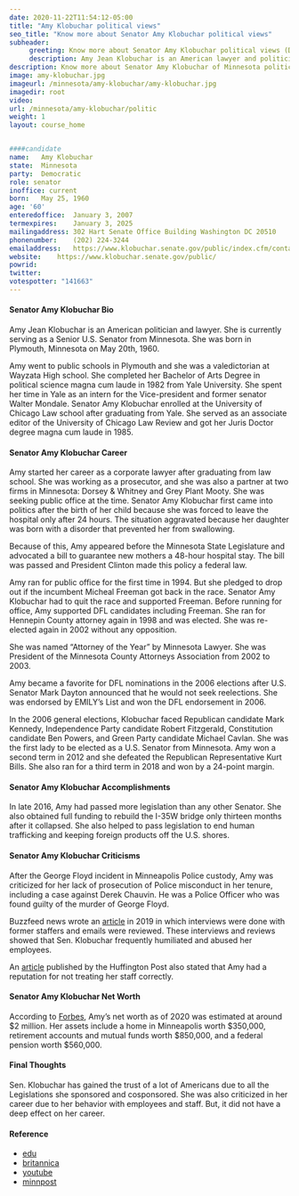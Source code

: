 ```yaml
---
date: 2020-11-22T11:54:12-05:00
title: "Amy Klobuchar political views"
seo_title: "Know more about Senator Amy Klobuchar political views"
subheader:
     greeting: Know more about Senator Amy Klobuchar political views (D-MN)
     description: Amy Jean Klobuchar is an American lawyer and politician serving as the senior United States senator from Minnesota since 2007. A member of the Minnesota Democratic–Farmer–Labor Party, Minnesota's affiliate of the Democratic Party, she previously served as the Hennepin County attorney.
description: Know more about Senator Amy Klobuchar of Minnesota political views.  how to  Contact Senator Amy Klobuchar includes email address, phone number, and mailing address.
image: amy-klobuchar.jpg
imageurl: /minnesota/amy-klobuchar/amy-klobuchar.jpg
imagedir: root
video: 
url: /minnesota/amy-klobuchar/politic
weight: 1
layout: course_home


####candidate
name:	Amy Klobuchar
state:	Minnesota
party:	Democratic
role: senator
inoffice: current
born:	May 25, 1960 
age: '60'
enteredoffice:	January 3, 2007
termexpires:	January 3, 2025
mailingaddress:	302 Hart Senate Office Building Washington DC 20510
phonenumber:	(202) 224-3244
emailaddress:	https://www.klobuchar.senate.gov/public/index.cfm/contact
website:	https://www.klobuchar.senate.gov/public/
powrid: 
twitter: 
votespotter: "141663"
---
```

#### Senator Amy Klobuchar Bio

Amy Jean Klobuchar is an American politician and lawyer. She is currently serving as a Senior U.S. Senator from Minnesota. She was born in Plymouth, Minnesota on May 20th, 1960. 

Amy went to public schools in Plymouth and she was a valedictorian at Wayzata High school. She completed her Bachelor of Arts Degree in political science magna cum laude in 1982 from Yale University. She spent her time in Yale as an intern for the Vice-president and former senator Walter Mondale. 
Senator Amy Klobuchar enrolled at the University of Chicago Law school after graduating from Yale. She served as an associate editor of the University of Chicago Law Review and got her Juris Doctor degree magna cum laude in 1985.  

#### Senator Amy Klobuchar Career
Amy started her career as a corporate lawyer after graduating from law school. She was working as a prosecutor, and she was also a partner at two firms in Minnesota: Dorsey & Whitney and Grey Plant Mooty. She was seeking public office at the time. 
Senator Amy Klobuchar first came into politics after the birth of her child because she was forced to leave the hospital only after 24 hours. The situation aggravated because her daughter was born with a disorder that prevented her from swallowing. 

Because of this, Amy appeared before the Minnesota State Legislature and advocated a bill to guarantee new mothers a 48-hour hospital stay. The bill was passed and President Clinton made this policy a federal law. 

Amy ran for public office for the first time in 1994. But she pledged to drop out if the incumbent Micheal Freeman got back in the race. Senator Amy Klobuchar had to quit the race and supported Freeman. 
Before running for office, Amy supported DFL candidates including Freeman. She ran for Hennepin County attorney again in 1998 and was elected. She was re-elected again in 2002 without any opposition. 

She was named “Attorney of the Year” by Minnesota Lawyer. She was President of the Minnesota County Attorneys Association from 2002 to 2003. 

Amy became a favorite for DFL nominations in the 2006 elections after U.S. Senator Mark Dayton announced that he would not seek reelections. She was endorsed by EMILY’s List and won the DFL endorsement in 2006. 

In the 2006 general elections, Klobuchar faced Republican candidate Mark Kennedy, Independence Party candidate Robert Fitzgerald, Constitution candidate Ben Powers, and Green Party candidate Michael Cavlan. She was the first lady to be elected as a U.S. Senator from Minnesota. 
Amy won a second term in 2012 and she defeated the Republican Representative Kurt Bills. She also ran for a third term in 2018 and won by a 24-point margin.

#### Senator Amy Klobuchar Accomplishments

In late 2016, Amy had passed more legislation than any other Senator. She also obtained full funding to rebuild the I-35W bridge only thirteen months after it collapsed. She also helped to pass legislation to end human trafficking and keeping foreign products off the U.S. shores.

#### Senator Amy Klobuchar Criticisms
After the George Floyd incident in Minneapolis Police custody, Amy was criticized for her lack of prosecution of Police misconduct in her tenure, including a case against Derek Chauvin. He was a Police Officer who was found guilty of the murder of George Floyd. 

Buzzfeed news wrote an [article]({{"https://www.buzzfeednews.com/article/mollyhensleyclancy/amy-klobuchar-staff-2020-election"}}) in 2019 in which interviews were done with former staffers and emails were reviewed. These interviews and reviews showed that Sen. Klobuchar frequently humiliated and abused her employees. 

An [article]({{"https://www.huffpost.com/entry/amy-klobuchar-abuse-staff-2020_n_5c5a1cb1e4b0871047588649"}}) published by the Huffington Post also stated that Amy had a reputation for not treating her staff correctly.

#### Senator Amy Klobuchar Net Worth

According to [Forbes]({{"https://www.forbes.com/sites/michelatindera/2019/09/12/heres-how-much-2020-presidential-candidate-amy-klobuchar-is-worth/?sh=72190b057840"}}), Amy’s net worth as of 2020 was estimated at around $2 million. Her assets include a home in Minneapolis worth $350,000, retirement accounts and mutual funds worth $850,000, and a federal pension worth $560,000.

#### Final Thoughts
Sen. Klobuchar has gained the trust of a lot of Americans due to all the Legislations she sponsored and cosponsored. She was also criticized in her career due to her behavior with employees and staff. But, it did not have a deep effect on her career.

#### Reference
* [edu]({{"https://news.morris.umn.edu/news/senator-klobuchar-commencement"}})
* [britannica]({{"https://www.britannica.com/biography/Amy-Klobuchar"}})
* [youtube]({{"https://www.youtube.com/watch?v=YR-6TORhHWQ"}})
* [minnpost]({{"https://www.minnpost.com/politics-policy/2021/01/georgia-wins-have-big-ramifications-for-minnesota-democrats-in-d-c/"}})




